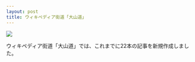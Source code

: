 ```yaml
---
layout: post
title: ウィキペディア街道「大山道」
---
```


![]({{site.baseurl}}/images/header.png)

ウィキペディア街道「大山道」では、これまでに22本の記事を新規作成しました。



<script src="https://embed.github.com/view/geojson/wikipedia-kaido/wikipedia-kaido/master/oyamamichi.geojson"></script>

